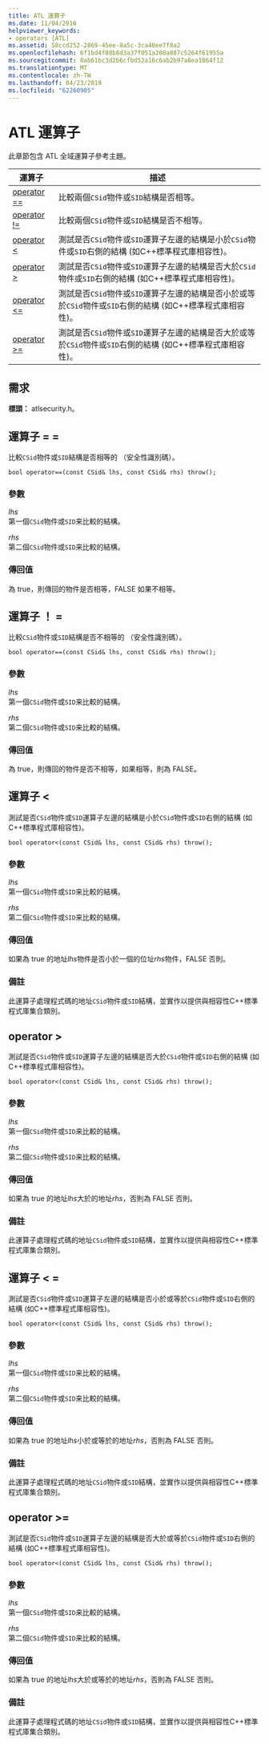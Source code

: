 ```yaml
---
title: ATL 運算子
ms.date: 11/04/2016
helpviewer_keywords:
- operators [ATL]
ms.assetid: 58ccd252-2869-45ee-8a5c-3ca40ee7f8a2
ms.openlocfilehash: 6f1bd4f88b8d3a37f051a208a887c5264f61955a
ms.sourcegitcommit: 0ab61bc3d2b6cfbd52a16c6ab2b97a8ea1864f12
ms.translationtype: MT
ms.contentlocale: zh-TW
ms.lasthandoff: 04/23/2019
ms.locfileid: "62260905"
---
```

# <a name="atl-operators"></a>ATL 運算子

此章節包含 ATL 全域運算子參考主題。

|運算子|描述|
|--------------|-----------------|
|[operator ==](#operator_eq_eq)|比較兩個`CSid`物件或`SID`結構是否相等。|
|[operator !=](#operator_neq)|比較兩個`CSid`物件或`SID`結構是否不相等。|
|[operator <](#operator_lt)|測試是否`CSid`物件或`SID`運算子左邊的結構是小於`CSid`物件或`SID`右側的結構 (如C++標準程式庫相容性)。|
|[operator >](#operator_gt)|測試是否`CSid`物件或`SID`運算子左邊的結構是否大於`CSid`物件或`SID`右側的結構 (如C++標準程式庫相容性)。|
|[operator <=](#operator_lt__eq)|測試是否`CSid`物件或`SID`運算子左邊的結構是否小於或等於`CSid`物件或`SID`右側的結構 (如C++標準程式庫相容性)。|
|[operator >=](#operator_gt__eq)|測試是否`CSid`物件或`SID`運算子左邊的結構是否大於或等於`CSid`物件或`SID`右側的結構 (如C++標準程式庫相容性)。|

## <a name="requirements"></a>需求

**標頭：** atlsecurity.h。

##  <a name="operator_eq_eq"></a>  運算子 = =

比較`CSid`物件或`SID`結構是否相等的 （安全性識別碼）。

```
bool operator==(const CSid& lhs, const CSid& rhs) throw();
```

### <a name="parameters"></a>參數

*lhs*<br/>
第一個`CSid`物件或`SID`来比較的結構。

*rhs*<br/>
第二個`CSid`物件或`SID`来比較的結構。

### <a name="return-value"></a>傳回值

為 true，則傳回的物件是否相等，FALSE 如果不相等。

##  <a name="operator_neq"></a>  運算子 ！ =

比較`CSid`物件或`SID`結構是否不相等的 （安全性識別碼）。

```
bool operator==(const CSid& lhs, const CSid& rhs) throw();
```

### <a name="parameters"></a>參數

*lhs*<br/>
第一個`CSid`物件或`SID`来比較的結構。

*rhs*<br/>
第二個`CSid`物件或`SID`来比較的結構。

### <a name="return-value"></a>傳回值

為 true，則傳回的物件是否不相等，如果相等，則為 FALSE。

##  <a name="operator_lt"></a>  運算子 <

測試是否`CSid`物件或`SID`運算子左邊的結構是小於`CSid`物件或`SID`右側的結構 (如C++標準程式庫相容性)。

```
bool operator<(const CSid& lhs, const CSid& rhs) throw();
```

### <a name="parameters"></a>參數

*lhs*<br/>
第一個`CSid`物件或`SID`来比較的結構。

*rhs*<br/>
第二個`CSid`物件或`SID`来比較的結構。

### <a name="return-value"></a>傳回值

如果為 true 的地址*lhs*物件是否小於一個的位址*rhs*物件，FALSE 否則。

### <a name="remarks"></a>備註

此運算子處理程式碼的地址`CSid`物件或`SID`結構，並實作以提供與相容性C++標準程式庫集合類別。

##  <a name="operator_gt"></a>  operator >

測試是否`CSid`物件或`SID`運算子左邊的結構是否大於`CSid`物件或`SID`右側的結構 (如C++標準程式庫相容性)。

```
bool operator<(const CSid& lhs, const CSid& rhs) throw();
```

### <a name="parameters"></a>參數

*lhs*<br/>
第一個`CSid`物件或`SID`来比較的結構。

*rhs*<br/>
第二個`CSid`物件或`SID`来比較的結構。

### <a name="return-value"></a>傳回值

如果為 true 的地址*lhs*大於的地址*rhs*，否則為 FALSE 否則。

### <a name="remarks"></a>備註

此運算子處理程式碼的地址`CSid`物件或`SID`結構，並實作以提供與相容性C++標準程式庫集合類別。

##  <a name="operator_lt__eq"></a>  運算子 < =

測試是否`CSid`物件或`SID`運算子左邊的結構是否小於或等於`CSid`物件或`SID`右側的結構 (如C++標準程式庫相容性)。

```
bool operator<(const CSid& lhs, const CSid& rhs) throw();
```

### <a name="parameters"></a>參數

*lhs*<br/>
第一個`CSid`物件或`SID`来比較的結構。

*rhs*<br/>
第二個`CSid`物件或`SID`来比較的結構。

### <a name="return-value"></a>傳回值

如果為 true 的地址*lhs*小於或等於的地址*rhs*，否則為 FALSE 否則。

### <a name="remarks"></a>備註

此運算子處理程式碼的地址`CSid`物件或`SID`結構，並實作以提供與相容性C++標準程式庫集合類別。

##  <a name="operator_gt__eq"></a>  operator >=

測試是否`CSid`物件或`SID`運算子左邊的結構是否大於或等於`CSid`物件或`SID`右側的結構 (如C++標準程式庫相容性)。

```
bool operator<(const CSid& lhs, const CSid& rhs) throw();
```

### <a name="parameters"></a>參數

*lhs*<br/>
第一個`CSid`物件或`SID`来比較的結構。

*rhs*<br/>
第二個`CSid`物件或`SID`来比較的結構。

### <a name="return-value"></a>傳回值

如果為 true 的地址*lhs*大於或等於的地址*rhs*，否則為 FALSE 否則。

### <a name="remarks"></a>備註

此運算子處理程式碼的地址`CSid`物件或`SID`結構，並實作以提供與相容性C++標準程式庫集合類別。
